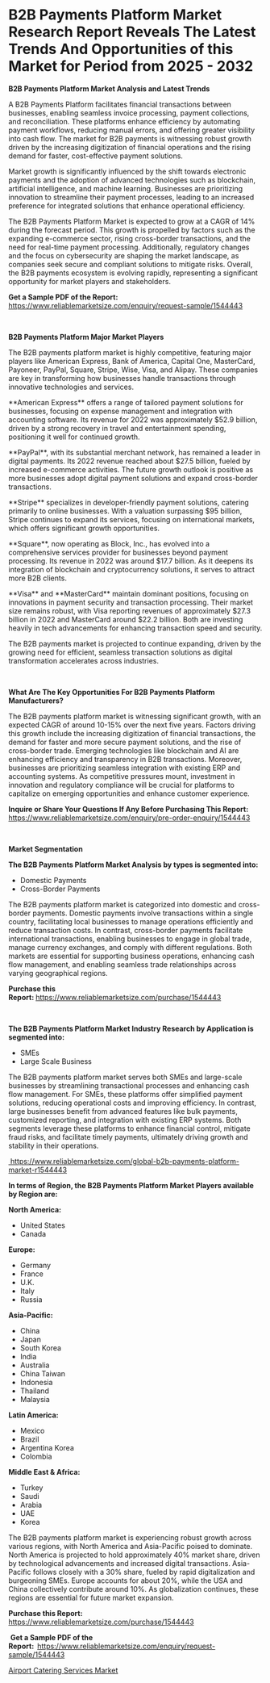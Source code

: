 <p><h1>B2B Payments Platform Market Research Report Reveals The Latest Trends And Opportunities of this Market for Period from 2025 - 2032</h1></p><p><strong>B2B Payments Platform Market Analysis and Latest Trends</strong></p>
<p><p>A B2B Payments Platform facilitates financial transactions between businesses, enabling seamless invoice processing, payment collections, and reconciliation. These platforms enhance efficiency by automating payment workflows, reducing manual errors, and offering greater visibility into cash flow. The market for B2B payments is witnessing robust growth driven by the increasing digitization of financial operations and the rising demand for faster, cost-effective payment solutions.</p><p>Market growth is significantly influenced by the shift towards electronic payments and the adoption of advanced technologies such as blockchain, artificial intelligence, and machine learning. Businesses are prioritizing innovation to streamline their payment processes, leading to an increased preference for integrated solutions that enhance operational efficiency.</p><p>The B2B Payments Platform Market is expected to grow at a CAGR of 14% during the forecast period. This growth is propelled by factors such as the expanding e-commerce sector, rising cross-border transactions, and the need for real-time payment processing. Additionally, regulatory changes and the focus on cybersecurity are shaping the market landscape, as companies seek secure and compliant solutions to mitigate risks. Overall, the B2B payments ecosystem is evolving rapidly, representing a significant opportunity for market players and stakeholders.</p></p>
<p><strong>Get a Sample PDF of the Report:&nbsp;</strong> <a href="https://www.reliablemarketsize.com/enquiry/request-sample/1544443?utm_campaign=1903&utm_medium=2&utm_source=Github&utm_content=ia&utm_term=09032025&utm_id=b2b-payments-platform">https://www.reliablemarketsize.com/enquiry/request-sample/1544443</a></p>
<p>&nbsp;</p>
<p><strong>B2B Payments Platform Major Market Players</strong></p>
<p><p>The B2B payments platform market is highly competitive, featuring major players like American Express, Bank of America, Capital One, MasterCard, Payoneer, PayPal, Square, Stripe, Wise, Visa, and Alipay. These companies are key in transforming how businesses handle transactions through innovative technologies and services.</p><p>**American Express** offers a range of tailored payment solutions for businesses, focusing on expense management and integration with accounting software. Its revenue for 2022 was approximately $52.9 billion, driven by a strong recovery in travel and entertainment spending, positioning it well for continued growth.</p><p>**PayPal**, with its substantial merchant network, has remained a leader in digital payments. Its 2022 revenue reached about $27.5 billion, fueled by increased e-commerce activities. The future growth outlook is positive as more businesses adopt digital payment solutions and expand cross-border transactions.</p><p>**Stripe** specializes in developer-friendly payment solutions, catering primarily to online businesses. With a valuation surpassing $95 billion, Stripe continues to expand its services, focusing on international markets, which offers significant growth opportunities.</p><p>**Square**, now operating as Block, Inc., has evolved into a comprehensive services provider for businesses beyond payment processing. Its revenue in 2022 was around $17.7 billion. As it deepens its integration of blockchain and cryptocurrency solutions, it serves to attract more B2B clients.</p><p>**Visa** and **MasterCard** maintain dominant positions, focusing on innovations in payment security and transaction processing. Their market size remains robust, with Visa reporting revenues of approximately $27.3 billion in 2022 and MasterCard around $22.2 billion. Both are investing heavily in tech advancements for enhancing transaction speed and security.</p><p>The B2B payments market is projected to continue expanding, driven by the growing need for efficient, seamless transaction solutions as digital transformation accelerates across industries.</p></p>
<p>&nbsp;</p>
<p><strong>What Are The Key Opportunities For B2B Payments Platform Manufacturers?</strong></p>
<p><p>The B2B payments platform market is witnessing significant growth, with an expected CAGR of around 10-15% over the next five years. Factors driving this growth include the increasing digitization of financial transactions, the demand for faster and more secure payment solutions, and the rise of cross-border trade. Emerging technologies like blockchain and AI are enhancing efficiency and transparency in B2B transactions. Moreover, businesses are prioritizing seamless integration with existing ERP and accounting systems. As competitive pressures mount, investment in innovation and regulatory compliance will be crucial for platforms to capitalize on emerging opportunities and enhance customer experience.</p></p>
<p><strong>Inquire or Share Your Questions If Any Before Purchasing This Report:</strong> <a href="https://www.reliablemarketsize.com/enquiry/pre-order-enquiry/1544443?utm_campaign=1903&utm_medium=2&utm_source=Github&utm_content=ia&utm_term=09032025&utm_id=b2b-payments-platform">https://www.reliablemarketsize.com/enquiry/pre-order-enquiry/1544443</a></p>
<p>&nbsp;</p>
<p><strong>Market Segmentation</strong></p>
<p><strong>The B2B Payments Platform Market Analysis by types is segmented into:</strong></p>
<p><ul><li>Domestic Payments</li><li>Cross-Border Payments</li></ul></p>
<p><p>The B2B payments platform market is categorized into domestic and cross-border payments. Domestic payments involve transactions within a single country, facilitating local businesses to manage operations efficiently and reduce transaction costs. In contrast, cross-border payments facilitate international transactions, enabling businesses to engage in global trade, manage currency exchanges, and comply with different regulations. Both markets are essential for supporting business operations, enhancing cash flow management, and enabling seamless trade relationships across varying geographical regions.</p></p>
<p><strong>Purchase this Report:&nbsp;</strong><a href="https://www.reliablemarketsize.com/purchase/1544443?utm_campaign=1903&utm_medium=2&utm_source=Github&utm_content=ia&utm_term=09032025&utm_id=b2b-payments-platform">https://www.reliablemarketsize.com/purchase/1544443</a></p>
<p>&nbsp;</p>
<p><strong>The B2B Payments Platform Market Industry Research by Application is segmented into:</strong></p>
<p><ul><li>SMEs</li><li>Large Scale Business</li></ul></p>
<p><p>The B2B payments platform market serves both SMEs and large-scale businesses by streamlining transactional processes and enhancing cash flow management. For SMEs, these platforms offer simplified payment solutions, reducing operational costs and improving efficiency. In contrast, large businesses benefit from advanced features like bulk payments, customized reporting, and integration with existing ERP systems. Both segments leverage these platforms to enhance financial control, mitigate fraud risks, and facilitate timely payments, ultimately driving growth and stability in their operations.</p></p>
<p><a href="https://www.reliablemarketsize.com/global-b2b-payments-platform-market-r1544443?utm_campaign=1903&utm_medium=2&utm_source=Github&utm_content=ia&utm_term=09032025&utm_id=b2b-payments-platform">&nbsp;https://www.reliablemarketsize.com/global-b2b-payments-platform-market-r1544443</a></p>
<p><strong>In terms of Region, the B2B Payments Platform Market Players available by Region are:</strong></p>
<p>
    <p> <strong> North America: </strong>
        <ul>
            <li>United States</li>
            <li>Canada</li>
        </ul>
        </p> 
    <p> <strong> Europe: </strong>
        <ul>
            <li>Germany</li>
            <li>France</li>
            <li>U.K.</li>
            <li>Italy</li>
            <li>Russia</li>
        </ul>
        </p> 
    <p> <strong> Asia-Pacific: </strong>
        <ul>
            <li>China</li>
            <li>Japan</li>
            <li>South Korea</li>
            <li>India</li>
            <li>Australia</li>
            <li>China Taiwan</li>
            <li>Indonesia</li>
            <li>Thailand</li>
            <li>Malaysia</li>
        </ul>
        </p> 
    <p> <strong> Latin America: </strong>
        <ul>
            <li>Mexico</li>
            <li>Brazil</li>
            <li>Argentina Korea</li>
            <li>Colombia</li>
        </ul>
        </p> 
    <p> <strong> Middle East & Africa: </strong>
        <ul>
            <li>Turkey</li>
            <li>Saudi</li>
            <li>Arabia</li>
            <li>UAE</li>
            <li>Korea</li>
        </ul>
    </p>
    </p>
<p><p>The B2B payments platform market is experiencing robust growth across various regions, with North America and Asia-Pacific poised to dominate. North America is projected to hold approximately 40% market share, driven by technological advancements and increased digital transactions. Asia-Pacific follows closely with a 30% share, fueled by rapid digitalization and burgeoning SMEs. Europe accounts for about 20%, while the USA and China collectively contribute around 10%. As globalization continues, these regions are essential for future market expansion.</p></p>
<p><strong>Purchase this Report: </strong><a href="https://www.reliablemarketsize.com/purchase/1544443?utm_campaign=1903&utm_medium=2&utm_source=Github&utm_content=ia&utm_term=09032025&utm_id=b2b-payments-platform">https://www.reliablemarketsize.com/purchase/1544443</a></p>
<p>&nbsp;<strong>Get a Sample PDF of the Report:&nbsp;&nbsp;</strong><a href="https://www.reliablemarketsize.com/enquiry/request-sample/1544443?utm_campaign=1903&utm_medium=2&utm_source=Github&utm_content=ia&utm_term=09032025&utm_id=b2b-payments-platform">https://www.reliablemarketsize.com/enquiry/request-sample/1544443</a></p>
<p><strong></strong></p>
<p><p><a href="https://github.com/ashepherd82/Market-Research-Report-List-7/blob/main/airport-catering-services-market.md?utm_campaign=1903&utm_medium=2&utm_source=Github&utm_content=ia&utm_term=09032025&utm_id=b2b-payments-platform">Airport Catering Services Market</a></p></p>